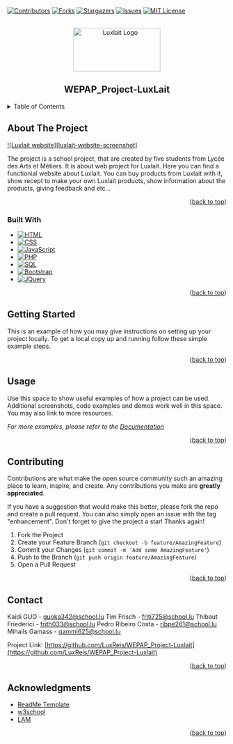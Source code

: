 <a name="readme-top"></a>

<!-- Template used from https://github.com/othneildrew/Best-README-Template -->
<!-- PROJECT SHIELDS -->
<!--
*** I'm using markdown "reference style" links for readability.
*** Reference links are enclosed in brackets [ ] instead of parentheses ( ).
*** See the bottom of this document for the declaration of the reference variables
*** for contributors-url, forks-url, etc. This is an optional, concise syntax you may use.
*** https://www.markdownguide.org/basic-syntax/#reference-style-links
-->
[![Contributors][contributors-shield]][contributors-url]
[![Forks][forks-shield]][forks-url]
[![Stargazers][stars-shield]][stars-url]
[![Issues][issues-shield]][issues-url]
[![MIT License][license-shield]][license-url]


<!-- PROJECT LOGO -->
<br />
<div align="center">
  <a href="https://github.com/LuxReis/WEPAP_Project-Luxlait">
    <img src="https://www.luxlait.lu/wp-content/themes/luxlait/logo.png?v=1.1.1" alt="Luxlait Logo" width="200" height="100">
  </a>

<h2 align="center">WEPAP_Project-LuxLait</h2>
</div>


<!-- TABLE OF CONTENTS -->
<details>
  <summary>Table of Contents</summary>
  <ol>
    <li>
      <a href="#about-the-project">About The Project</a>
      <ul>
        <li><a href="#built-with">Built With</a></li>
      </ul>
    </li>
    <li>
      <a href="#getting-started">Getting Started</a>
      <ul>
      </ul>
    </li>
    <li><a href="#usage">Usage</a></li>
    <li><a href="#contributing">Contributing</a></li>
    <li><a href="#contact">Contact</a></li>
    <li><a href="#acknowledgments">Acknowledgments</a></li>
  </ol>
</details>

<!-- ABOUT THE PROJECT -->
## About The Project

[![Luxlait website][luxlait-website-screenshot]](<!-- NOT DONE YET -->)

The project is a school project, that are created by five students from Lycée des Arts et Métiers. It is about web project for Luxlait. Here you can find a functionial website about Luxlait.
You can buy products from Luxlait with it, show recept to make your own Luxlait products, show information about the products, giving feedback and etc...

<p align="right">(<a href="#readme-top">back to top</a>)</p>



### Built With

* [![HTML][HTML.js]][HTML-url]
* [![CSS][CSS.js]][CSS-url]
* [![JavaScript][JavaScript.js]][JavaScript-url]
* [![PHP][PHP.io]][PHP-url]
* [![SQL][SQL.io]][SQL-url]
* [![Bootstrap][Bootstrap.com]][Bootstrap-url]
* [![JQuery][JQuery.com]][JQuery-url]

<p align="right">(<a href="#readme-top">back to top</a>)</p>



<!-- GETTING STARTED -->
## Getting Started

This is an example of how you may give instructions on setting up your project locally.
To get a local copy up and running follow these simple example steps.

<p align="right">(<a href="#readme-top">back to top</a>)</p>



<!-- USAGE EXAMPLES -->
## Usage

Use this space to show useful examples of how a project can be used. Additional screenshots, code examples and demos work well in this space. You may also link to more resources.

_For more examples, please refer to the [Documentation](https://example.com)_

<p align="right">(<a href="#readme-top">back to top</a>)</p>


<!-- CONTRIBUTING -->
## Contributing

Contributions are what make the open source community such an amazing place to learn, inspire, and create. Any contributions you make are **greatly appreciated**.

If you have a suggestion that would make this better, please fork the repo and create a pull request. You can also simply open an issue with the tag "enhancement".
Don't forget to give the project a star! Thanks again!

1. Fork the Project
2. Create your Feature Branch (`git checkout -b feature/AmazingFeature`)
3. Commit your Changes (`git commit -m 'Add some AmazingFeature'`)
4. Push to the Branch (`git push origin feature/AmazingFeature`)
5. Open a Pull Request

<p align="right">(<a href="#readme-top">back to top</a>)</p>


<!-- CONTACT -->
## Contact

Kaidi GUO - guoka342@school.lu
Tim Frisch - friti725@school.lu
Thibaut Friederici - frith033@school.lu
Pedro Ribeiro Costa - ribpe261@school.lu
Mihails Gamass - gammi625@school.lu

Project Link: [https://github.com/LuxReis/WEPAP_Project-Luxlait](https://github.com/LuxReis/WEPAP_Project-Luxlait)

<p align="right">(<a href="#readme-top">back to top</a>)</p>



<!-- ACKNOWLEDGMENTS -->
## Acknowledgments

* [ReadMe Template](https://github.com/othneildrew/Best-README-Template)
* [w3school](https://www.w3schools.com)
* [LAM](https://www.artsetmetiers.lu)

<p align="right">(<a href="#readme-top">back to top</a>)</p>



<!-- MARKDOWN LINKS & IMAGES -->
<!-- https://www.markdownguide.org/basic-syntax/#reference-style-links -->
[contributors-shield]: https://img.shields.io/github/contributors/LuxReis/WEPAP_Project-Luxlait.svg?style=for-the-badge
[contributors-url]: https://github.com/LuxReis/WEPAP_Project-Luxlait/graphs/contributors
[forks-shield]: https://img.shields.io/github/forks/LuxReis/WEPAP_Project-Luxlait.svg?style=for-the-badge
[forks-url]: https://github.com/LuxReis/WEPAP_Project-Luxlait/network/members
[stars-shield]: https://img.shields.io/github/stars/LuxReis/WEPAP_Project-Luxlait.svg?style=for-the-badge
[stars-url]: https://github.com/LuxReis/WEPAP_Project-Luxlait/stargazers
[issues-shield]: https://img.shields.io/github/issues/LuxReis/WEPAP_Project-Luxlait.svg?style=for-the-badge
[issues-url]: https://github.com/LuxReis/WEPAP_Project-Luxlait/issues
[license-shield]: https://img.shields.io/github/license/LuxReis/WEPAP_Project-Luxlait.svg?style=for-the-badge
[license-url]: https://github.com/LuxReis/WEPAP_Project-Luxlait/blob/master/LICENSE.txt
[product-screenshot]: <!-- Not Done yet -->
[HTML.js]: https://img.shields.io/badge/HTML-withe?style=for-the-badge&logo=html&color=orange
[HTML-url]: https://html.com
[CSS.js]: https://img.shields.io/badge/CSS-withe?style=for-the-badge&logo=CSS&color=blue
[CSS-url]: https://wiki.selfhtml.org/wiki/CSS
[JavaScript.js]: https://img.shields.io/badge/JavaScript-withe?style=for-the-badge&logo=javascript
[JavaScript-url]: https://www.javascript.com
[PHP.io]: https://img.shields.io/badge/PHP-withe?style=for-the-badge&logo=PHP&color=grey
[PHP-url]: https://www.php.net
[SQL.io]: https://img.shields.io/badge/SQL-withe?style=for-the-badge&logo=SQL&color=grey
[SQL-url]: https://sql.sh
[Bootstrap.com]: https://img.shields.io/badge/Bootstrap-563D7C?style=for-the-badge&logo=bootstrap&logoColor=white
[Bootstrap-url]: https://getbootstrap.com
[JQuery.com]: https://img.shields.io/badge/jQuery-0769AD?style=for-the-badge&logo=jquery&logoColor=white
[JQuery-url]: https://jquery.com 
